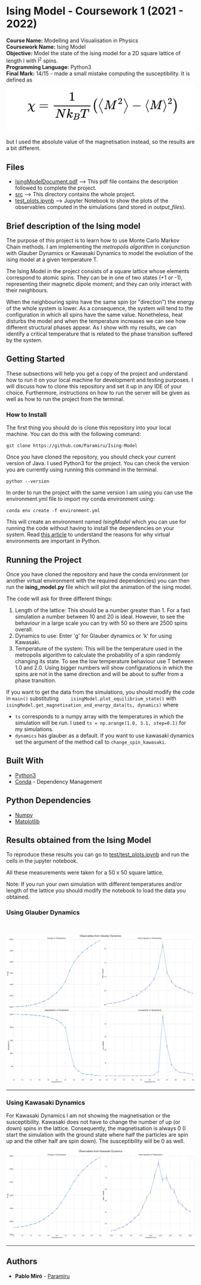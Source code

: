 # Ising Model - Coursework 1 (2021 - 2022)

<b>Course Name:</b> Modelling and Visualisation in Physics
<br><b>Coursework Name:</b> Ising Model
<br><b>Objective:</b> Model the state of the ising model for a 2D square lattice of length l with l<sup>2</sup> spins.
<br><b>Programming Language:</b> Python3
<br><b>Final Mark:</b> 14/15 - made a small mistake computing the susceptibility. It is defined as ![equation](/others/susceptibility.png)

but I used the absolute value of the magnetisation instead, so the results are a bit different.

## Files
<ul>
  <li> <a href="IsingModelDocument.pdf">IsingModelDocument.pdf</a> --> This pdf file contains the description followed to complete the project.
  <li> <a href="./src">src</a> --> This directory contains the whole project.
  <li> <a href="test/test_plots.ipynb">test_plots.ipynb</a> --> Jupyter Notebook to show the plots of the observables computed in the simulations (and stored in <em>output_files</em>).
</ul>

## Brief description of the Ising model
The purpose of this project is to learn how to use Monte Carlo Markov Chain methods. I am implementing the <em>metropolis algorithm</em> in conjunction with Glauber Dynamics or Kawasaki Dynamics to model the evolution of the ising model at a given temperature T.

The Ising Model in the project consists of a square lattice whose elements correspond to atomic spins. They can be in one of two states (+1 or -1), representing their magnetic dipole moment; and they can only interact with their neighbours.

When the neighbouring spins have the same spin (or "direction") the energy of the whole system is lower. As a consequence, the system will tend to the configuration in which all spins have the same value. Nonetheless, heat disturbs the model and when the temperature increases we can see how different structural phases appear. As I show with my results, we can identify a critical temperature that is related to the phase transition suffered by the system.

## Getting Started

These subsections will help you get a copy of the project and understand how to run it on your local machine for development and testing purposes.
I will discuss how to clone this repository and set it up in any IDE of your choice. Furthermore, instructions on how to run the server will be given as well as how to run the project from the terminal.

### How to Install

The first thing you should do is clone this repository into your local machine. You can do this with the following command:
```
git clone https://github.com/Paramiru/Ising-Model
```
Once you have cloned the repository, you should check your current version of Java. I used Python3 for the project. You can check the version you are currently using running this command in the terminal.
```
python --version
```
In order to run the project with the same version I am using you can use the environment.yml file to import my conda environment using:
```
conda env create -f environment.yml
```
This will create an environment named <em>IsingModel</em> which you can use for running the code without having to install the dependencies on your system. Read <a href="https://realpython.com/python-virtual-environments-a-primer/">this article</a> to understand the reasons for why virtual environments are important in Python.

## Running the Project 

Once you have cloned the repository and have the conda environment (or another virtual environment with the required dependencies) you can then run the **ising_model.py** file which will plot the animation of the ising model.

The code will ask for three different things:
<ol>
    <li>Length of the lattice: This should be a number greater than 1. For a fast simulation a number between 10 and 20 is ideal. However, to see the behaviour in a large scale you can try with 50 so there are 2500 spins overall.
    <li>Dynamics to use: Enter 'g' for Glauber dynamics or 'k' for using Kawasaki.
    <li>Temperature of the system: This will be the temperature used in the metropolis algorithm to calculate the probability of a spin randomly changing its state. To see the low temperature behaviour use T between 1.0 and 2.0. Using bigger numbers will show configurations in which the spins are not in the same direction and will be about to suffer from a phase transition.
</ol>

If you want to get the data from the simulations, you should modify the code in `main()` substituting `    isingModel.plot_equilibrium_state()` with `isingModel.get_magnetisation_and_energy_data(ts, dynamics)` where 
* `ts` corresponds to a numpy array with the temperatures in which the simulation will be run. I used `ts = np.arange(1.0, 3.1, step=0.1)` for my simulations.
* `dynamics` has glauber as a default. If you want to use kawasaki dynamics set the argument of the method call to `change_spin_kawasaki`.
## Built With

* [Python3](https://www.python.org/downloads/)
* [Conda](https://docs.conda.io/en/latest/) - Dependency Management

## Python Dependencies

* [Numpy](https://numpy.org/doc/stable/index.html)
* [Matplotlib](https://matplotlib.org/stable/)

## Results obtained from the Ising Model
To reproduce these results you can go to <a href="">test/test_plots.ipynb</a> and run the cells in the jupyter notebook.

All these measurements were taken for a 50 x 50 square lattice.

Note: If you run your own simulation with different temperatures and/or length of the lattice you should modify the notebook to load the data you obtained.
### Using Glauber Dynamics
<br>
<p align="center">
  <img src="results/observablesGlauberDynamics.png">
  <br>
</p>

<hr>

### Using Kawasaki Dynamics
For Kawasaki Dynamics I am not showing the magnetisation or the susceptibility. Kawasaki does not have to change the number of up (or down) spins in the lattice. Consequently, the magnetisation is always 0 (I start the simulation with the ground state where half the particles are spin up and the other half are spin down). The susceptibility will be 0 as well.

<p align="center">
  <img src="results/observablesKawasakiDynamics.png">
  <br>
</p>

<hr>

## Authors

* **Pablo Miró** - [Paramiru](https://github.com/Paramiru)

